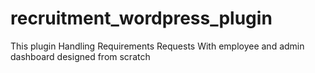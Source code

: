 # recruitment_wordpress_plugin
This plugin Handling Requirements Requests With employee and admin dashboard designed from scratch  
